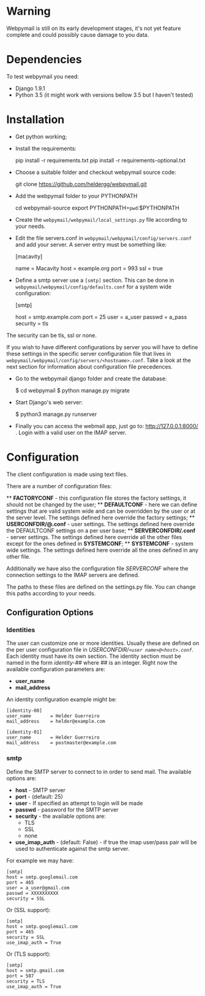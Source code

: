 # Warning

Webpymail is still on its early development stages, it's not yet feature complete and could possibly cause damage to you data.

# Dependencies

To test webpymail you need:

  * Django 1.9.1
  * Python 3.5 (it might work with versions bellow 3.5 but I haven't tested)

# Installation

  * Get python working;
  * Install the requirements:

    pip install -r requirements.txt
    pip install -r requirements-optional.txt

  * Choose a suitable folder and checkout webpymail source code:

    git clone https://github.com/heldergg/webpymail.git

  * Add the webpymail folder to your PYTHONPATH

    cd webpymail-source
    export PYTHONPATH=`pwd`:$PYTHONPATH

  * Create the `webpymail/webpymail/local_settings.py` file according to your needs.

  * Edit the file servers.conf in `webpymail/webpymail/config/servers.conf` and add your server. A server entry must be something like:

    [macavity]

    name = Macavity
    host = example.org
    port = 993
    ssl  = true

  * Define a smtp server use a `[smtp]` section. This can be done in `webpymail/webpymail/config/defaults.conf` for a system wide configuration:

    [smtp]

    host   = smtp.example.com
    port   = 25
    user   = a_user
    passwd = a_pass
    security = tls

 The security can be tls, ssl or none.

 If you wish to have different configurations by server you will have to define these settings in the specific server configuration file that lives in `webpymail/webpymail/config/servers/<hostname>.conf`. Take a look at the next section for information about configuration file precedences.

  * Go to the webpymail django folder and create the database:

    $ cd webpymail
    $ python manage.py migrate

  * Start Django's web server:

    $ python3 manage.py runserver

  * Finally you can access the webmail app, just go to: http://127.0.0.1:8000/ . Login with a valid user on the IMAP server.

# Configuration

The client configuration is made using text files.

There are a number of configuration files:

 ** **FACTORYCONF** - this configuration file stores the factory settings, it should not be changed by the user;
 ** **DEFAULTCONF** - here we can define settings that are valid system wide and can be overridden by the user or at the server level. The settings defined here override the factory settings;
 ** **USERCONFDIR/<user name>@<host>.conf** - user settings. The settings defined here override the DEFAULTCONF settings on a per user base;
 ** **SERVERCONFDIR/<host>.conf** - server settings. The settings defined here override all the other files except for the ones defined in **SYSTEMCONF**;
 ** **SYSTEMCONF** - system wide settings. The settings defined here override all the ones defined in any other file.

Additionally we have also the configuration file *SERVERCONF* where the connection settings to the IMAP servers are defined.

The paths to these files are defined on the settings.py file. You can change this paths according to your needs.

## Configuration Options

### Identities

The user can customize one or more identities. Usually these are defined on the per user configuration file in *USERCONFDIR/`<user name>@<host>.conf`*. Each identity must have its own section. The identity section must be named in the form *identity-##* where ## is an integer. Right now the available configuration parameters are:

 * **user_name**
 * **mail_address**

An identity configuration example might be:

    [identity-00]
    user_name       = Helder Guerreiro
    mail_address    = helder@example.com

    [identity-01]
    user_name       = Helder Guerreiro
    mail_address    = postmaster@example.com

### smtp

Define the SMTP server to connect to in order to send mail. The available options are:

 * **host** - SMTP server
 * **port** - (default: 25)
 * **user** - If specified an attempt to login will be made
 * **passwd** - password for the SMTP server
 * **security** - the available options are:
   * TLS
   * SSL
   * none
 * **use_imap_auth** - (default: False) - if true the imap user/pass pair will be used to authenticate against the smtp server.

For example we may have:

    [smtp]
    host = smtp.googlemail.com
    port = 465
    user = a_user@gmail.com
    passwd = XXXXXXXXXX
    security = SSL

Or (SSL support):

    [smtp]
    host = smtp.googlemail.com
    port = 465
    security = SSL
    use_imap_auth = True

Or (TLS support):

    [smtp]
    host = smtp.gmail.com
    port = 587
    security = TLS
    use_imap_auth = True

